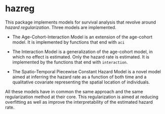 # hazreg

This package implements models for survival analysis that revolve around *hazard regularization*.
Three models are implemented.

- The Age-Cohort-Interaction Model is an extension of the age-cohort model.
It is implemented by functions that end with `aci`

- The Interaction Model is a generalization of the age-cohort model, in which no effect is estimated.
Only the hazard rate is estimated. It is implemented by the functions that end with `interaction`.

- The Spatio-Temporal Piecewise Constant Hazard Model is a novel model aimed at inferring the hazard rate as 
a function of both time and a qualitative covariate representing the spatial location of individuals.

All these models have in common the same approach and the same regularization method at their core. 
This regularization is aimed at reducing overfitting as well as improve the 
interpretability of the estimated hazard rate.
